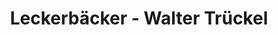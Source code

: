 ---
title: "Leckerbäcker - Walter Trückel"
url: /timelkam/leckerbaecker-walter-trueckel/
shop: Bäckerei
---